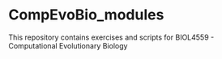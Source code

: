 # CompEvoBio_modules
This repository contains exercises and scripts for BIOL4559 - Computational Evolutionary Biology
